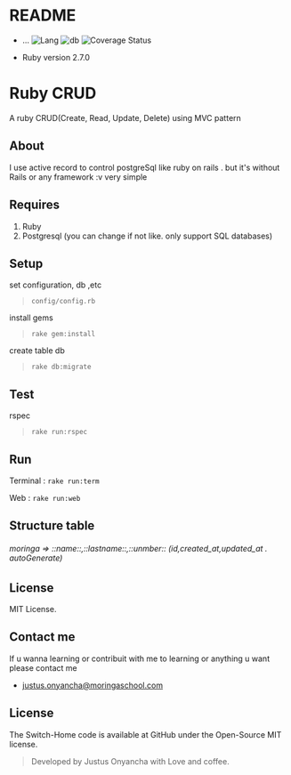 # README

* ...
![Lang](https://img.shields.io/badge/language-Ruby-red)
![db](https://img.shields.io/badge/db-PostgreSql-yellow)
![Coverage Status](https://img.shields.io/badge/coverage-99%25-brightgreen)

* Ruby version 2.7.0


# Ruby CRUD
A ruby CRUD(Create, Read, Update, Delete) using MVC pattern

## About
I use active record to control postgreSql like ruby on rails .
but it's without Rails or any framework :v very simple

## Requires
1. Ruby
2. Postgresql (you can change if not like. only support SQL databases)

## Setup
set configuration, db ,etc 
> ```config/config.rb```

install gems
> ```rake gem:install```

create table db
> ```rake db:migrate```

## Test
rspec
> ```rake run:rspec```

## Run
Terminal :
```rake run:term```

Web :
```rake run:web```


## Structure table
###### moringa => ::name::,::lastname::,::unmber:: (id,created_at,updated_at . autoGenerate)

## License
MIT License.



## Contact me

If u wanna learning or contribuit with me to learning or anything u want please contact me
* justus.onyancha@moringaschool.com

## License

The Switch-Home code is available at GitHub under the Open-Source MIT license.

> Developed by Justus Onyancha with Love and coffee. 
